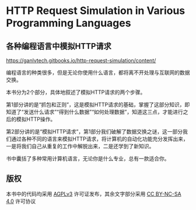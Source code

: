 # HTTP Request Simulation in Various Programming Languages

## 各种编程语言中模拟HTTP请求

<https://ganlvtech.gitbooks.io/http-request-simulation/content/>

编程语言的种类很多，但是无论你使用什么语言，都将离不开处理与互联网的数据交换。

本书分为2个部分，具体地叙述了模拟HTTP请求的两个步骤。

第1部分讲的是“抓包和正则”，这是模拟HTTP请求的基础，掌握了这部分知识，即知道了“发送什么请求”“得到什么数据”“如何处理数据”，知道这三点，才能进行之后的模拟HTTP操作。

第2部分讲的是“模拟HTTP请求”，第1部分我们破解了数据交换之谜，这一部分我们通过各种不同的语言来模拟HTTP请求，将计算机的自动化功能充分发挥出来，一是将我们自己从重复的工作中解脱出来，二是还学到了新知识。

书中囊括了多种常用计算机语言，无论你是什么专业，总有一款适合你。

## 版权

本书中的代码均采用 [AGPLv3](https://www.gnu.org/licenses/agpl-3.0.html) 许可证发布，其余文字部分采用 [CC BY-NC-SA 4.0](https://creativecommons.org/licenses/by-nc-sa/4.0/) 许可协议
